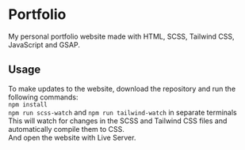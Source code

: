 # Portfolio

My personal portfolio website made with HTML, SCSS, Tailwind CSS, JavaScript and GSAP.

## Usage

To make updates to the website, download the repository and run the following commands:<br>
`npm install`<br>
`npm run scss-watch` and `npm run tailwind-watch` in separate terminals<br>
This will watch for changes in the SCSS and Tailwind CSS files and automatically compile them to CSS.<br>
And open the website with Live Server.

